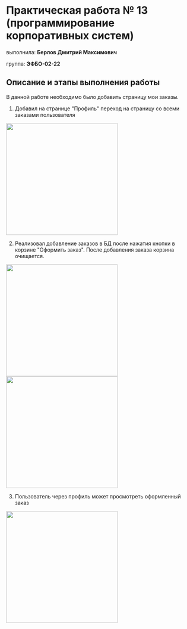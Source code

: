 # Практическая работа № 13 (программирование корпоративных систем)

выполнила: **Берлов Дмитрий Максимович**

группа: **ЭФБО-02-22**

## Описание и этапы выполнения работы

В данной работе необходимо было добавить страницу мои заказы.

1) Добавил на странице "Профиль" переход на страницу со всеми заказами пользователя

<img src='https://github.com/user-attachments/assets/f092aa72-d56a-40cb-8296-286575fc623c' width = 300 />

2) Реализовал добавление заказов в БД после нажатия кнопки в корзине "Оформить заказ". После добавления заказа корзина очищается.
<img src='https://github.com/user-attachments/assets/90a59948-0d21-4029-8d86-13ba792b51fd' width = 300 />

<img src='https://github.com/user-attachments/assets/761ecaf5-1f5a-40f5-9a4f-bba8ea4b9de8' width = 300 />


3) Пользователь через профиль может просмотреть оформленный заказ

<img src='https://github.com/user-attachments/assets/873ddab1-c09b-4a0a-a055-bbe7a356ad27' width = 300 />

